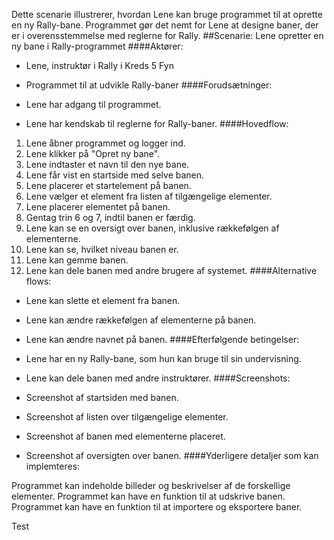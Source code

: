 Dette scenarie illustrerer, hvordan Lene kan bruge programmet til at oprette en ny Rally-bane. Programmet gør det nemt for Lene at designe baner, der er i overensstemmelse med reglerne for Rally.
##Scenarie: Lene opretter en ny bane i Rally-programmet
####Aktører:

- Lene, instruktør i Rally i Kreds 5 Fyn
- Programmet til at udvikle Rally-baner
####Forudsætninger:

- Lene har adgang til programmet.
- Lene har kendskab til reglerne for Rally-baner.
####Hovedflow:

1. Lene åbner programmet og logger ind.
2. Lene klikker på "Opret ny bane".
3. Lene indtaster et navn til den nye bane.
4. Lene får vist en startside med selve banen.
5. Lene placerer et startelement på banen.
6. Lene vælger et element fra listen af tilgængelige elementer.
7. Lene placerer elementet på banen.
8. Gentag trin 6 og 7, indtil banen er færdig.
9. Lene kan se en oversigt over banen, inklusive rækkefølgen af elementerne.
10. Lene kan se, hvilket niveau banen er.
11. Lene kan gemme banen.
12. Lene kan dele banen med andre brugere af systemet.
####Alternative flows:

- Lene kan slette et element fra banen.
- Lene kan ændre rækkefølgen af elementerne på banen.
- Lene kan ændre navnet på banen.
####Efterfølgende betingelser:

- Lene har en ny Rally-bane, som hun kan bruge til sin undervisning.
- Lene kan dele banen med andre instruktører.
####Screenshots:

- Screenshot af startsiden med banen.
- Screenshot af listen over tilgængelige elementer.
- Screenshot af banen med elementerne placeret.
- Screenshot af oversigten over banen.
####Yderligere detaljer som kan implemteres:

Programmet kan indeholde billeder og beskrivelser af de forskellige elementer.
Programmet kan have en funktion til at udskrive banen.
Programmet kan have en funktion til at importere og eksportere baner.

Test


